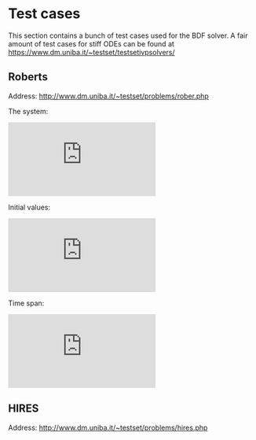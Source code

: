 # Test cases
This section contains a bunch of test cases used for the BDF solver. 
A fair amount of test cases for stiff ODEs can be found at <https://www.dm.uniba.it/~testset/testsetivpsolvers/>

## Roberts
Address: http://www.dm.uniba.it/~testset/problems/rober.php

The system:

![roberts_system](http://www.sciweavers.org/tex2img.php?eq=%5Cdot%7BY%7D%20%3D%20%5Cleft%28%0A%5Cbegin%7Barray%7D%7Bc%7D%0A-0.04%20y_%7B1%7D%2B10%5E4y_%7B2%7Dy_%7B3%7D%20%5C%5C%0A0.04%20y_%7B1%7D-10%5E4y_%7B2%7Dy_%7B3%7D-3%5Ctimes%2010%5E7%20y_%7B2%7D%5E2%20%5C%5C%0A3%5Ctimes%2010%5E7%20y_%7B2%7D%5E2%20%5Cend%7Barray%7D%5Cright%29&bc=White&fc=Black&im=jpg&fs=12&ff=arev&edit=0)

Initial values:

![roberts_iv](http://www.sciweavers.org/tex2img.php?eq=Y_%7B0%7D%20%3D%20%5Cleft%28%20%5Cbegin%7Barray%7D%7Bc%7D%0A1%5C%5C%0A0%5C%5C%0A0%20%5Cend%7Barray%7D%20%5Cright%29&bc=White&fc=Black&im=jpg&fs=12&ff=arev&edit=0)

Time span:

![roberts_time](http://www.sciweavers.org/tex2img.php?eq=t%20%20%5Cin%20%5Cleft%5B0%2C10%5E%7B11%7D%5Cright%5D&bc=White&fc=Black&im=png&fs=12&ff=arev&edit=0)

## HIRES
Address: http://www.dm.uniba.it/~testset/problems/hires.php


